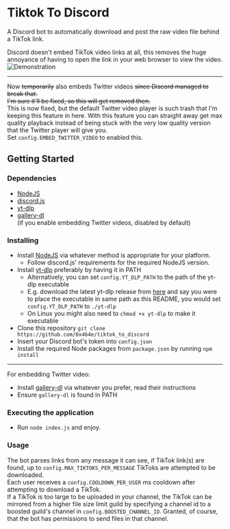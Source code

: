 # Tiktok To Discord
A Discord bot to automatically download and post the raw video file behind a TikTok link.  

Discord doesn't embed TikTok video links at all, this removes the huge annoyance of having to open the link in your web browser to view the video.  
![Demonstration](https://i.imgur.com/k4DlynO.gif)  

---

Now ~~temporarily~~ also embeds Twitter videos ~~since Discord managed to break that.  
I'm sure it'll be fixed, so this will get removed then.~~  
This is now fixed, but the default Twitter video player is such trash that I'm keeping this feature in here. With this feature you can straight away get max quality playback instead of being stuck with the very low quality version that the Twitter player will give you.  
Set `config.EMBED_TWITTER_VIDEO` to enabled this.

## Getting  Started

### Dependencies

* [NodeJS](https://nodejs.org/en/)
* [discord.js](https://github.com/discordjs/discord.js)
* [yt-dlp](https://github.com/yt-dlp/yt-dlp)
* [gallery-dl](https://github.com/mikf/gallery-dl)  
(if you enable embedding Twitter videos, disabled by default)

### Installing

* Install [NodeJS](https://nodejs.org/en/) via whatever method is appropriate for your platform.
  * Follow discord.js' requirements for the required NodeJS version.
* Install [yt-dlp](https://github.com/yt-dlp/yt-dlp) preferably by having it in PATH
  * Alternatively, you can set `config.YT_DLP_PATH` to the path of the yt-dlp executable
  * E.g. download the latest yt-dlp release from [here](https://github.com/yt-dlp/yt-dlp#release-files) and say you
    were to place the executable in same path as this README, you would set `config.YT_DLP_PATH` to `./yt-dlp`
  * On Linux you might also need to `chmod +x yt-dlp` to make it executable
* Clone this repository
`git clone https://github.com/0x464e/tiktok_to_discord`
* Insert your Discord bot's token into `config.json` 
* Install the required Node packages from `package.json` by running `npm install`
---
For embedding Twitter video:
* Install [gallery-dl](https://github.com/mikf/gallery-dl) via whatever you prefer, read their instructions  
* Ensure `gallery-dl` is found in PATH

### Executing the application

* Run `node index.js` and enjoy.

### Usage
The bot parses links from any message it can see, if TikTok link(s) are found, up to `config.MAX_TIKTOKS_PER_MESSAGE` TikToks are attempted to be downloaded.  
Each user receives a `config.COOLDOWN_PER_USER` ms cooldown after attempting to download a TikTok.  
If a TikTok is too large to be uploaded in your channel, the TikTok can be mirrored from a higher file size limit guild by specifying a channel id to a boosted guild's channel in `config.BOOSTED_CHANNEL_ID`. Granted, of course, that the bot has permissions to send files in that channel.

